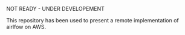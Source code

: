 NOT READY - UNDER DEVELOPEMENT

This repository has been used to present a remote implementation of airlfow on AWS.